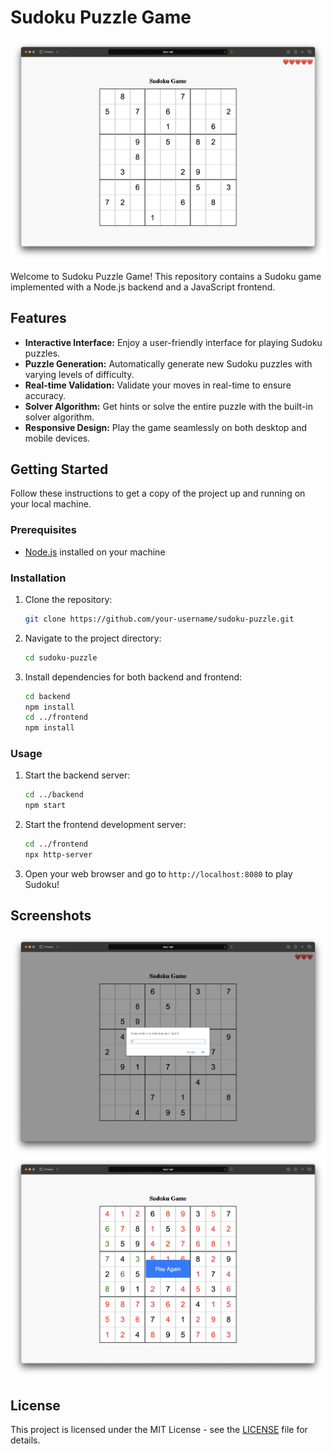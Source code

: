# Sudoku Puzzle Game

![Demo](demo.png)

Welcome to Sudoku Puzzle Game! This repository contains a Sudoku game implemented with a Node.js backend and a JavaScript frontend.

## Features

- **Interactive Interface:** Enjoy a user-friendly interface for playing Sudoku puzzles.
- **Puzzle Generation:** Automatically generate new Sudoku puzzles with varying levels of difficulty.
- **Real-time Validation:** Validate your moves in real-time to ensure accuracy.
- **Solver Algorithm:** Get hints or solve the entire puzzle with the built-in solver algorithm.
- **Responsive Design:** Play the game seamlessly on both desktop and mobile devices.

## Getting Started

Follow these instructions to get a copy of the project up and running on your local machine.

### Prerequisites

- [Node.js](https://nodejs.org/) installed on your machine

### Installation

1. Clone the repository:

   ```bash
   git clone https://github.com/your-username/sudoku-puzzle.git
   ```

2. Navigate to the project directory:

   ```bash
   cd sudoku-puzzle
   ```

3. Install dependencies for both backend and frontend:

   ```bash
   cd backend
   npm install
   cd ../frontend
   npm install
   ```

### Usage

1. Start the backend server:

   ```bash
   cd ../backend
   npm start
   ```

2. Start the frontend development server:

   ```bash
   cd ../frontend
   npx http-server
   ```

3. Open your web browser and go to `http://localhost:8080` to play Sudoku!

## Screenshots

![Screenshot1](screenshot/screenshot1.png)
![Screenshot2](screenshot/screenshot2.png)

## License

This project is licensed under the MIT License - see the [LICENSE](MIT) file for details.

